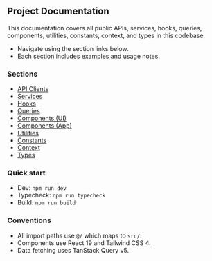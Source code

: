 ## Project Documentation

This documentation covers all public APIs, services, hooks, queries, components, utilities, constants, context, and types in this codebase.

- Navigate using the section links below.
- Each section includes examples and usage notes.

### Sections
- [API Clients](./api.md)
- [Services](./services.md)
- [Hooks](./hooks.md)
- [Queries](./queries.md)
- [Components (UI)](./components-ui.md)
- [Components (App)](./components-app.md)
- [Utilities](./utils.md)
- [Constants](./constants.md)
- [Context](./context.md)
- [Types](./types.md)

### Quick start
- Dev: `npm run dev`
- Typecheck: `npm run typecheck`
- Build: `npm run build`

### Conventions
- All import paths use `@/` which maps to `src/`.
- Components use React 19 and Tailwind CSS 4.
- Data fetching uses TanStack Query v5.